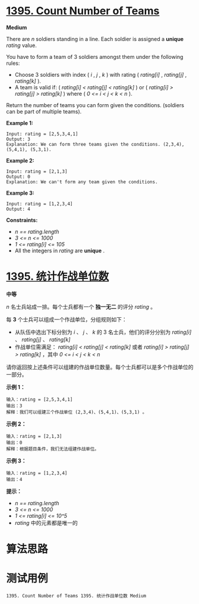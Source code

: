 # [1395. Count Number of Teams][enTitle]

**Medium**

There are  *n*  soldiers standing in a line. Each soldier is assigned a **unique**   *rating*  value.

You have to form a team of 3 soldiers amongst them under the following rules:

- Choose 3 soldiers with index ( *i* ,  *j* ,  *k* ) with rating ( *rating[i]* ,  *rating[j]* ,  *rating[k]* ). 
- A team is valid if: ( *rating[i] < rating[j] < rating[k]* ) or ( *rating[i] > rating[j] > rating[k]* ) where ( *0 <= i < j < k < n* ).

Return the number of teams you can form given the conditions. (soldiers can be part of multiple teams).



**Example 1:** 

```
Input: rating = [2,5,3,4,1]
Output: 3
Explanation: We can form three teams given the conditions. (2,3,4), (5,4,1), (5,3,1). 

```

**Example 2:** 

```
Input: rating = [2,1,3]
Output: 0
Explanation: We can't form any team given the conditions.

```

**Example 3:** 

```
Input: rating = [1,2,3,4]
Output: 4

```



**Constraints:** 

-  *n == rating.length*  
-  *3 <= n <= 1000*  
-  *1 <= rating[i] <= 105*  
- All the integers in  *rating*  are **unique** .


# [1395. 统计作战单位数][cnTitle]

**中等**

 *n*  名士兵站成一排。每个士兵都有一个 **独一无二**  的评分  *rating*  。

每 **3**  个士兵可以组成一个作战单位，分组规则如下：

- 从队伍中选出下标分别为  *i* 、 *j* 、 *k*  的 3 名士兵，他们的评分分别为  *rating[i]* 、 *rating[j]* 、 *rating[k]*  
- 作战单位需满足：  *rating[i] < rating[j] < rating[k]*  或者  *rating[i] > rating[j] > rating[k]*  ，其中  *0 <= i < j < k < n* 

请你返回按上述条件可以组建的作战单位数量。每个士兵都可以是多个作战单位的一部分。



**示例 1：** 

```
输入：rating = [2,5,3,4,1]
输出：3
解释：我们可以组建三个作战单位 (2,3,4)、(5,4,1)、(5,3,1) 。

```

**示例 2：** 

```
输入：rating = [2,1,3]
输出：0
解释：根据题目条件，我们无法组建作战单位。

```

**示例 3：** 

```
输入：rating = [1,2,3,4]
输出：4

```



**提示：** 

-  *n == rating.length*  
-  *3 <= n <= 1000*  
-  *1 <= rating[i] <= 10^5*  
-  *rating*  中的元素都是唯一的




# 算法思路

# 测试用例
```
1395. Count Number of Teams 1395. 统计作战单位数 Medium
```

[enTitle]: https://leetcode.com/problems/count-number-of-teams/
[cnTitle]: https://leetcode-cn.com/problems/count-number-of-teams/
